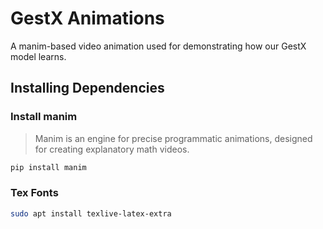 # GestX Animations

A manim-based video animation used for demonstrating how our GestX model learns.

## Installing Dependencies


### Install manim

> Manim is an engine for precise programmatic animations, designed for creating explanatory math videos.

```sh
pip install manim
```

### Tex Fonts

```sh
sudo apt install texlive-latex-extra
```